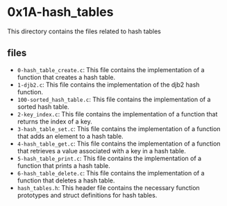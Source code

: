 # 0x1A-hash_tables

This directory contains the files related to hash tables

## files

- `0-hash_table_create.c`: This file contains the implementation of a function that creates a hash table.
- `1-djb2.c`: This file contains the implementation of the djb2 hash function.
- `100-sorted_hash_table.c`: This file contains the implementation of a sorted hash table.
- `2-key_index.c`: This file contains the implementation of a function that returns the index of a key.
- `3-hash_table_set.c`: This file contains the implementation of a function that adds an element to a hash table.
- `4-hash_table_get.c`: This file contains the implementation of a function that retrieves a value associated with a key in a hash table.
- `5-hash_table_print.c`: This file contains the implementation of a function that prints a hash table.
- `6-hash_table_delete.c`: This file contains the implementation of a function that deletes a hash table.
- `hash_tables.h`: This header file contains the necessary function prototypes and struct definitions for hash tables.
